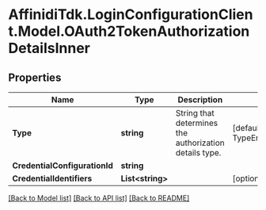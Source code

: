 # AffinidiTdk.LoginConfigurationClient.Model.OAuth2TokenAuthorizationDetailsInner

## Properties

Name | Type | Description | Notes
------------ | ------------- | ------------- | -------------
**Type** | **string** | String that determines the authorization details type.  | [default to TypeEnum.OpenidCredential]
**CredentialConfigurationId** | **string** |  | 
**CredentialIdentifiers** | **List&lt;string&gt;** |  | [optional] 

[[Back to Model list]](../README.md#documentation-for-models) [[Back to API list]](../README.md#documentation-for-api-endpoints) [[Back to README]](../README.md)


